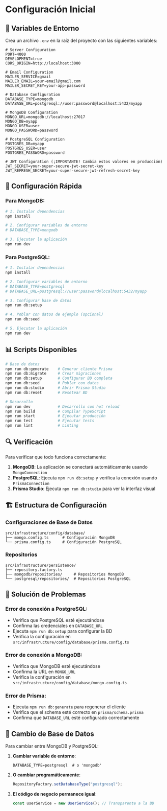 # Configuración Inicial

## 🔧 Variables de Entorno

Crea un archivo `.env` en la raíz del proyecto con las siguientes variables:

```env
# Server Configuration
PORT=4000
DEVELOPMENT=true
CORS_ORIGIN=http://localhost:3000

# Email Configuration
MAILER_SERVICE=gmail
MAILER_EMAIL=your-email@gmail.com
MAILER_SECRET_KEY=your-app-password

# Database Configuration
DATABASE_TYPE=mongodb
DATABASE_URL=postgresql://user:password@localhost:5432/myapp

# MongoDB Configuration
MONGO_URL=mongodb://localhost:27017
MONGO_DB=myapp
MONGO_USER=user
MONGO_PASSWORD=password

# PostgreSQL Configuration
POSTGRES_DB=myapp
POSTGRES_USER=user
POSTGRES_PASSWORD=password

# JWT Configuration (¡IMPORTANTE! Cambia estos valores en producción)
JWT_SECRET=your-super-secure-jwt-secret-key
JWT_REFRESH_SECRET=your-super-secure-jwt-refresh-secret-key
```

## 🚀 Configuración Rápida

### Para MongoDB:

```bash
# 1. Instalar dependencias
npm install

# 2. Configurar variables de entorno
# DATABASE_TYPE=mongodb

# 3. Ejecutar la aplicación
npm run dev
```

### Para PostgreSQL:

```bash
# 1. Instalar dependencias
npm install

# 2. Configurar variables de entorno
# DATABASE_TYPE=postgresql
# DATABASE_URL=postgresql://user:password@localhost:5432/myapp

# 3. Configurar base de datos
npm run db:setup

# 4. Poblar con datos de ejemplo (opcional)
npm run db:seed

# 5. Ejecutar la aplicación
npm run dev
```

## 📊 Scripts Disponibles

```bash
# Base de datos
npm run db:generate    # Generar cliente Prisma
npm run db:migrate     # Crear migraciones
npm run db:setup       # Configurar BD completa
npm run db:seed        # Poblar con datos
npm run db:studio      # Abrir Prisma Studio
npm run db:reset       # Resetear BD

# Desarrollo
npm run dev            # Desarrollo con hot reload
npm run build          # Compilar TypeScript
npm run start          # Ejecutar producción
npm run test           # Ejecutar tests
npm run lint           # Linting
```

## 🔍 Verificación

Para verificar que todo funciona correctamente:

1. **MongoDB**: La aplicación se conectará automáticamente usando `MongoConnection`
2. **PostgreSQL**: Ejecuta `npm run db:setup` y verifica la conexión usando `PrismaConnection`
3. **Prisma Studio**: Ejecuta `npm run db:studio` para ver la interfaz visual

## 🏗️ Estructura de Configuración

### Configuraciones de Base de Datos

```
src/infrastructure/config/database/
├── mongo.config.ts      # Configuración MongoDB
└── prisma.config.ts     # Configuración PostgreSQL
```

### Repositorios

```
src/infrastructure/persistence/
├── repository.factory.ts
├── mongodb/repositories/     # Repositorios MongoDB
└── postgresql/repositories/  # Repositorios PostgreSQL
```

## 🐛 Solución de Problemas

### Error de conexión a PostgreSQL:

- Verifica que PostgreSQL esté ejecutándose
- Confirma las credenciales en `DATABASE_URL`
- Ejecuta `npm run db:setup` para configurar la BD
- Verifica la configuración en `src/infrastructure/config/database/prisma.config.ts`

### Error de conexión a MongoDB:

- Verifica que MongoDB esté ejecutándose
- Confirma la URL en `MONGO_URL`
- Verifica la configuración en `src/infrastructure/config/database/mongo.config.ts`

### Error de Prisma:

- Ejecuta `npm run db:generate` para regenerar el cliente
- Verifica que el schema esté correcto en `prisma/schema.prisma`
- Confirma que `DATABASE_URL` esté configurado correctamente

## 🔄 Cambio de Base de Datos

Para cambiar entre MongoDB y PostgreSQL:

1. **Cambiar variable de entorno**:

   ```env
   DATABASE_TYPE=postgresql  # o 'mongodb'
   ```

2. **O cambiar programáticamente**:

   ```typescript
   RepositoryFactory.setDatabaseType("postgresql");
   ```

3. **El código de negocio permanece igual**:
   ```typescript
   const userService = new UserService(); // Transparente a la BD
   ```
